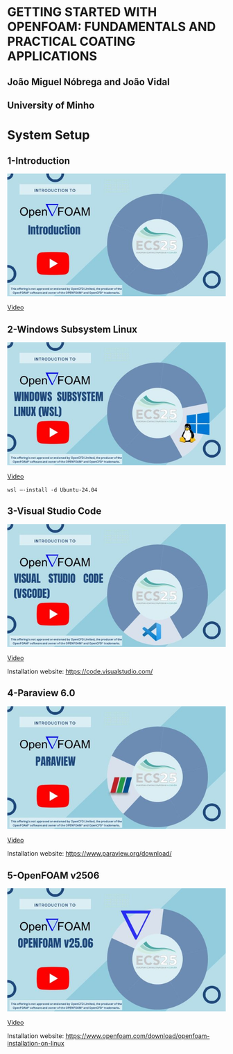 # **GETTING STARTED WITH OPENFOAM: FUNDAMENTALS AND PRACTICAL COATING APPLICATIONS**
## João Miguel Nóbrega and João Vidal
## University of Minho

# System Setup


## 1-Introduction
![Introduction](./Covers/01_intro.jpg)

[Video](https://youtu.be/XPClAtVewAU)


## 2-Windows Subsystem Linux
![Windows Subsystem Linux](./Covers/02-WSL.jpg)

[Video](https://youtu.be/gRKmsotZp4Y)

```
wsl –-install -d Ubuntu-24.04
```

## 3-Visual Studio Code
![VSCode](./Covers/03-vscode.jpg)

[Video](https://youtu.be/hzr0HRTfKgA)

Installation website: https://code.visualstudio.com/


## 4-Paraview 6.0
![Introduction](./Covers/04-Paraview.jpg)

[Video](https://youtu.be/JEJfGAcsZgQ)

Installation website: https://www.paraview.org/download/


## 5-OpenFOAM v2506
![Introduction](./Covers/05-OpenFOAM.jpg)

[Video](https://youtu.be/3x1gUifncLA)

Installation website: https://www.openfoam.com/download/openfoam-installation-on-linux
